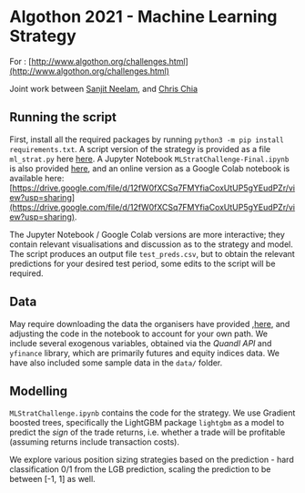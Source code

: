 # Algothon 2021 - Machine Learning Strategy

For : [http://www.algothon.org/challenges.html](http://www.algothon.org/challenges.html)

Joint work between [Sanjit Neelam](https://github.com/sanj909), and [Chris Chia](https://github.com/chrischia06/)

## Running the script

First, install all the required packages by running `python3 -m pip install requirements.txt`. A script version of the strategy is provided as a file `ml_strat.py` here [here](ml_strat.py). A Jupyter Notebook `MLStratChallenge-Final.ipynb` is also provided [here](MLStratChallenge-Final.ipynb), and an online version as a Google Colab notebook is available here: [https://drive.google.com/file/d/12fW0fXCSq7FMYfiaCoxUtUP5gYEudPZr/view?usp=sharing](https://drive.google.com/file/d/12fW0fXCSq7FMYfiaCoxUtUP5gYEudPZr/view?usp=sharing).

The Jupyter Notebook / Google Colab versions are more interactive; they contain relevant visualisations and discussion as to the strategy and model. The script produces an output file `test_preds.csv`, but to obtain the relevant predictions for your desired test period, some edits to the script will be required.


## Data
May require downloading the data the organisers have provided ,[here](https://drive.google.com/drive/folders/180FaVThDIFtmrCZ2cGiYskvlyvyMv5Au), and adjusting the code in the notebook to account for your own path. We include several exogenous variables, obtained via the *Quandl API* and `yfinance` library, which are primarily futures and equity indices data. We have also included some sample data in the `data/` folder.


## Modelling

`MLStratChallenge.ipynb` contains the code for the strategy. We use Gradient boosted trees, specifically the LightGBM package `lightgbm` as a model to predict the *sign* of the trade returns, i.e. whether a trade will be profitable (assuming returns include transaction costs). 

We explore various position sizing strategies based on the prediction - hard classification 0/1 from the LGB prediction, scaling the prediction to be between [-1, 1] as well.





